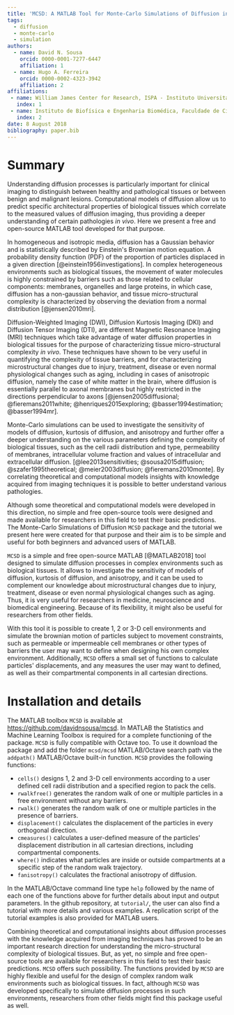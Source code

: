 ```yaml
---
title: 'MCSD: A MATLAB Tool for Monte-Carlo Simulations of Diffusion in biological Tissues'
tags:
  - diffusion
  - monte-carlo
  - simulation
authors:
  - name: David N. Sousa
    orcid: 0000-0001-7277-6447
    affiliation: 1
  - name: Hugo A. Ferreira
    orcid: 0000-0002-4323-3942
    affiliation: 2
affiliations:
 - name: William James Center for Research, ISPA - Instituto Universitário
   index: 1
 - name: Instituto de Biofísica e Engenharia Biomédica, Faculdade de Ciências da Universidade de Lisboa
   index: 2
date: 8 August 2018
bibliography: paper.bib
---
```



# Summary

Understanding diffusion processes is particularly important for clinical imaging to distinguish between healthy and pathological tissues or between benign and malignant lesions. Computational models of diffusion allow us to predict specific architectural properties of biological tissues which correlate to the measured values of diffusion imaging, thus providing a deeper understanding of certain pathologies *in vivo*. Here we present a free and open-source MATLAB tool developed for that purpose.

In homogeneous and isotropic media, diffusion has a Gaussian behavior and is statistically described  by Einstein's Brownian motion equation. A probability density function (PDF) of the proportion of particles displaced in a given direction [@einstein1956investigations]. In complex heterogeneous environments such as biological tissues, the movement of water molecules is highly constrained by barriers such as those related to cellular components: membranes, organelles and large proteins, in which case, diffusion has a non-gaussian behavior, and tissue micro-structural complexity is characterized by observing the deviation from a normal distribution [@jensen2010mri].

Diffusion-Weighted Imaging (DWI), Diffusion Kurtosis Imaging (DKI) and Diffusion Tensor Imaging (DTI), are different Magnetic Resonance Imaging (MRI) techniques which take advantage of water diffusion properties in biological tissues for the purpose of characterizing tissue micro-structural complexity *in vivo*. These techniques have shown to be very useful in quantifying the complexity of tissue barriers, and for characterizing microstructural changes due to injury, treatment, disease or even normal physiological changes such as aging, including in cases of anisotropic diffusion, namely the case of white matter in the brain, where diffusion is essentially parallel to axonal membranes but highly restricted in the directions perpendicular to axons [@jensen2005diffusional; @fieremans2011white; @henriques2015exploring; @basser1994estimation; @basser1994mr].

Monte-Carlo simulations can be used to investigate the sensitivity of models of diffusion, kurtosis of diffusion, and anisotropy and further offer a deeper understanding on the various parameters defining the complexity of biological tissues, such as the cell radii distribution and type, permeability of membranes, intracellular volume fraction and values of intracellular and extracellular diffusion. [@lee2013sensitivities; @sousa2015diffusion; @szafer1995theoretical; @meier2003diffusion; @fieremans2010monte]. By correlating theoretical and computational models insights with knowledge acquired from imaging techniques it is possible to better understand various pathologies.

Although some theoretical and computational models were developed in this direction, no simple and free open-source tools were designed and made available for researchers in this field to test their basic predictions. The Monte-Carlo Simulations of Diffusion `MCSD` package and the tutorial we present here were created for that purpose and their aim is to be simple and useful for both beginners and advanced users of MATLAB.

`MCSD` is a simple and free open-source MATLAB [@MATLAB2018] tool designed to simulate diffusion processes in complex environments such as biological tissues. It allows to investigate the sensitivity of models of diffusion, kurtosis of diffusion, and anisotropy, and it can be used to complement our knowledge about microstructural changes due to injury, treatment, disease or even normal physiological changes such as aging. Thus, it is very useful for researchers in medicine, neuroscience and biomedical engineering. Because of its flexibility, it might also be useful for researchers from other fields. 

With this tool it is possible to create 1, 2 or 3-D cell environments and simulate the brownian motion of particles subject to movement constraints, such as permeable or impermeable cell membranes or other types of barriers the user may want to define when designing his own complex environment. Additionally, `MCSD` offers a small set of functions to calculate particles' displacements, and any measures the user may want to defined, as well as their compartmental components in all cartesian directions.

# Installation and details

The MATLAB toolbox `MCSD` is available at https://github.com/davidnsousa/mcsd. In MATLAB the Statistics and Machine Learning Toolbox is required for a complete functioning of the package. `MCSD` is fully compatible with Octave too. To use it download the package and add the folder `mcsd/mcsd` MATLAB/Octave search path via the `addpath()` MATLAB/Octave built-in function. `MCSD` provides the following functions:

* `cells()` designs 1, 2 and 3-D cell environments according to a user defined cell radii distribution and a specified region to pack the cells.
* `rwalkfree()` generates the random walk of one or multiple particles in a free environment without any barriers.
* `rwalk()` generates the random walk of one or multiple particles in the presence of barriers.
* `displacement()` calculates the displacement of the particles in every orthogonal direction.
* `cmeasures()`  calculates a user-defined measure of the particles' displacement distribution in all cartesian directions, including compartmental components.
* `where()` indicates what particles are inside or outside compartments at a specific step of the random walk trajectory.
* `fanisotropy()` calculates the fractional anisotropy of diffusion.

In the MATLAB/Octave command line type `help` followed by the name of each one of the functions above for further details about input and output parameters. In the github repository, at `tutorial/`, the user can also find a tutorial with more details and various examples. A replication script of the tutorial examples is also provided for MATLAB users.

Combining theoretical and computational insights about diffusion processes with the knowledge acquired from imaging techniques has proved to be an important research direction for understanding the micro-structural complexity of biological tissues. But, as yet, no simple and free open-source tools are available for researchers in this field to test their basic predictions. `MCSD` offers such possibility. The functions provided by `MCSD` are highly flexible and useful for the design of complex random walk environments such as biological tissues. In fact, although `MCSD` was developed specifically to simulate diffusion processes in such environments, researchers from other fields might find this package useful as well.
